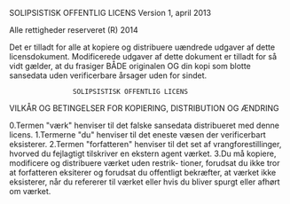 SOLIPSISTISK OFFENTLIG LICENS
Version 1, april 2013

Alle rettigheder reserveret (R) 2014

Det er tilladt for alle at kopiere og distribuere uændrede udgaver
af dette licensdokument. Modificerede udgaver af dette dokument er
tilladt for så vidt gælder, at du frasiger BÅDE originalen OG din
kopi som blotte sansedata uden verificerbare årsager uden for sindet.

                    SOLIPSISTISK OFFENTLIG LICENS
  VILKÅR OG BETINGELSER FOR KOPIERING, DISTRIBUTION OG ÆNDRING

0.Termen "værk" henviser til det falske sansedata distribueret med
  denne licens.
1.Termerne "du" henviser til det eneste væsen der verificerbart
  eksisterer.
2.Termen "forfatteren" henviser til det set af vrangforestillinger,
  hvorved du fejlagtigt tilskriver en ekstern agent værket.
3.Du må kopiere, modificere og distribuere værket uden restrik-
  tioner, forudsat du ikke tror at forfatteren eksiterer og forudsat
  du offentligt bekræfter, at værket ikke eksisterer, når du
  refererer til værket eller hvis du bliver spurgt eller afhørt om
  værket.
